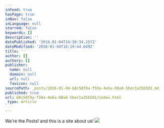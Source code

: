 ```yaml
---
inFeed: true
hasPage: true
inNav: false
inLanguage: null
starred: false
keywords: []
description: ''
datePublished: '2016-01-04T16:20:34.257Z'
dateModified: '2016-01-04T16:19:44.649Z'
title: ''
author: []
authors: []
publisher:
  name: null
  domain: null
  url: null
  favicon: null
sourcePath: _posts/2016-01-04-68c50f0a-f50a-4e6a-80a8-5bec1a35b501.md
published: true
url: 68c50f0a-f50a-4e6a-80a8-5bec1a35b501/index.html
_type: Article

---
```

We're the Posts! and this is a site about us!
![](https://the-grid-user-content.s3-us-west-2.amazonaws.com/fe9f5081-ec72-4b2d-9688-b4b335a43f03.jpg)